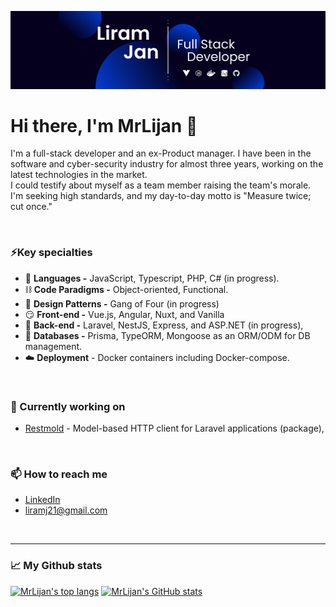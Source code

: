 ![Liram's banner](/Frame2.png)
# Hi there, I'm MrLijan 👋
I'm a full-stack developer and an ex-Product manager. I have been in the software and cyber-security industry for almost three years, working on the latest technologies in the market. <br/>
I could testify about myself as a team member raising the team's morale.
I'm seeking high standards, and my day-to-day motto is "Measure twice; cut once."

<br />

### ⚡Key specialties
* 📜 **Languages -** JavaScript, Typescript, PHP, C# (in progress).
* :chains: **Code Paradigms -** Object-oriented, Functional.
* :open_book: **Design Patterns -** Gang of Four (in progress)
* 😏 **Front-end -** Vue.js, Angular, Nuxt, and Vanilla
* 🧠 **Back-end -** Laravel, NestJS, Express, and ASP.NET (in progress),
* 📒 **Databases -** Prisma, TypeORM, Mongoose as an ORM/ODM for DB management.
* ☁️ **Deployment**   - Docker containers including Docker-compose.

<br />

### :construction: Currently working on
* [Restmold](https://github.com/MrLijan/Restmold) - Model-based HTTP client for Laravel applications (package),

<br />

### 📫 How to reach me

- [LinkedIn](https://www.linkedin.com/in/liramjan/ "Liram's Profile")
- <liramj21@gmail.com>


<br />

---

### :chart_with_upwards_trend: My Github stats
[![MrLijan's top langs](https://github-readme-stats.vercel.app/api/top-langs/?username=mrlijan&theme=github_dark)](https://github.com/mrlijan/github-readme-stats)
[![MrLijan's GitHub stats](https://github-readme-stats.vercel.app/api?username=mrlijan&count_private=true&show_icons=true&theme=github_dark)](https://github.com/mrlijan/github-readme-stats)




<!--
**MrLijan/mrlijan** is a ✨ _special_ ✨ repository because its `README.md` (this file) appears on your GitHub profile.

Here are some ideas to get you started:

- 🔭 I’m currently working on ...
- 🌱 I’m currently learning ...
- 👯 I’m looking to collaborate on ...
- 🤔 I’m looking for help with ...
- 💬 Ask me about ...
- 📫 How to reach me: ...
- 😄 Pronouns: ...
- ⚡ Fun fact: ...
-->
